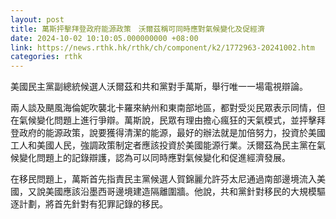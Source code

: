 ```yaml
---
layout: post
title: 萬斯抨擊拜登政府能源政策　沃爾茲稱可同時應對氣候變化及促經濟
date: 2024-10-02 10:10:05.000000000 +08:00
link: https://news.rthk.hk/rthk/ch/component/k2/1772963-20241002.htm
categories: rthk
---
```


美國民主黨副總統候選人沃爾茲和共和黨對手萬斯，舉行唯一一場電視辯論。

兩人談及颶風海倫妮吹襲北卡羅來納州和東南部地區，都對受災民眾表示同情，但在氣候變化問題上進行爭辯。萬斯說，民眾有理由擔心瘋狂的天氣模式，並抨擊拜登政府的能源政策，說要獲得清潔的能源，最好的辦法就是加倍努力，投資於美國工人和美國人民，強調政策制定者應該投資於美國能源行業。沃爾茲為民主黨在氣候變化問題上的記錄辯護，認為可以同時應對氣候變化和促進經濟發展。

在移民問題上，萬斯首先指責民主黨候選人賀錦麗允許芬太尼通過南部邊境流入美國，又說美國應該沿墨西哥邊境建造隔離圍牆。他說，共和黨針對移民的大規模驅逐計劃，將首先針對有犯罪記錄的移民。
